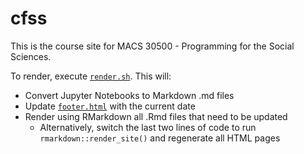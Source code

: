 # cfss

This is the course site for MACS 30500 - Programming for the Social Sciences.

To render, execute [`render.sh`](render.sh). This will:

* Convert Jupyter Notebooks to Markdown .md files
* Update [`footer.html`](footer.html) with the current date
* Render using RMarkdown all .Rmd files that need to be updated
    * Alternatively, switch the last two lines of code to run `rmarkdown::render_site()` and regenerate all HTML pages